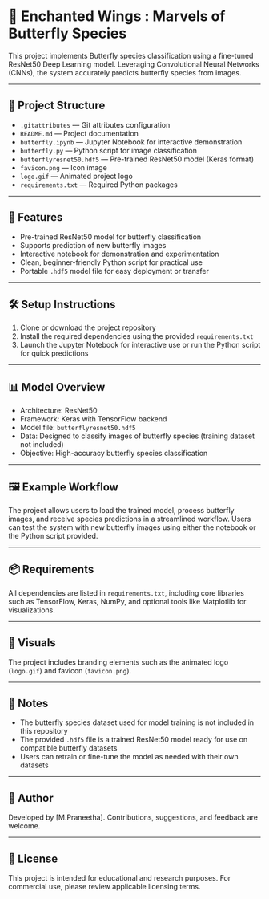 
# 🦋 Enchanted Wings : Marvels of Butterfly Species

This project implements Butterfly species classification using a fine-tuned ResNet50 Deep Learning model. Leveraging Convolutional Neural Networks (CNNs), the system accurately predicts butterfly species from images.

---

## 📂 Project Structure

- `.gitattributes` — Git attributes configuration  
- `README.md` — Project documentation  
- `butterfly.ipynb` — Jupyter Notebook for interactive demonstration  
- `butterfly.py` — Python script for image classification  
- `butterflyresnet50.hdf5` — Pre-trained ResNet50 model (Keras format)  
- `favicon.png` — Icon image  
- `logo.gif` — Animated project logo  
- `requirements.txt` — Required Python packages  

---

## 🚀 Features

- Pre-trained ResNet50 model for butterfly classification  
- Supports prediction of new butterfly images  
- Interactive notebook for demonstration and experimentation  
- Clean, beginner-friendly Python script for practical use  
- Portable `.hdf5` model file for easy deployment or transfer  

---

## 🛠️ Setup Instructions

1. Clone or download the project repository  
2. Install the required dependencies using the provided `requirements.txt`  
3. Launch the Jupyter Notebook for interactive use or run the Python script for quick predictions  

---

## 📊 Model Overview

- Architecture: ResNet50  
- Framework: Keras with TensorFlow backend  
- Model file: `butterflyresnet50.hdf5`  
- Data: Designed to classify images of butterfly species (training dataset not included)  
- Objective: High-accuracy butterfly species classification  

---

## 🖼️ Example Workflow

The project allows users to load the trained model, process butterfly images, and receive species predictions in a streamlined workflow. Users can test the system with new butterfly images using either the notebook or the Python script provided.

---

## 📦 Requirements

All dependencies are listed in `requirements.txt`, including core libraries such as TensorFlow, Keras, NumPy, and optional tools like Matplotlib for visualizations.

---

## 🎨 Visuals

The project includes branding elements such as the animated logo (`logo.gif`) and favicon (`favicon.png`).

---

## 📢 Notes

- The butterfly species dataset used for model training is not included in this repository  
- The provided `.hdf5` file is a trained ResNet50 model ready for use on compatible butterfly datasets  
- Users can retrain or fine-tune the model as needed with their own datasets  

---

## 👤 Author

Developed by [M.Praneetha]. Contributions, suggestions, and feedback are welcome.

---

## 📃 License

This project is intended for educational and research purposes. For commercial use, please review applicable licensing terms.
